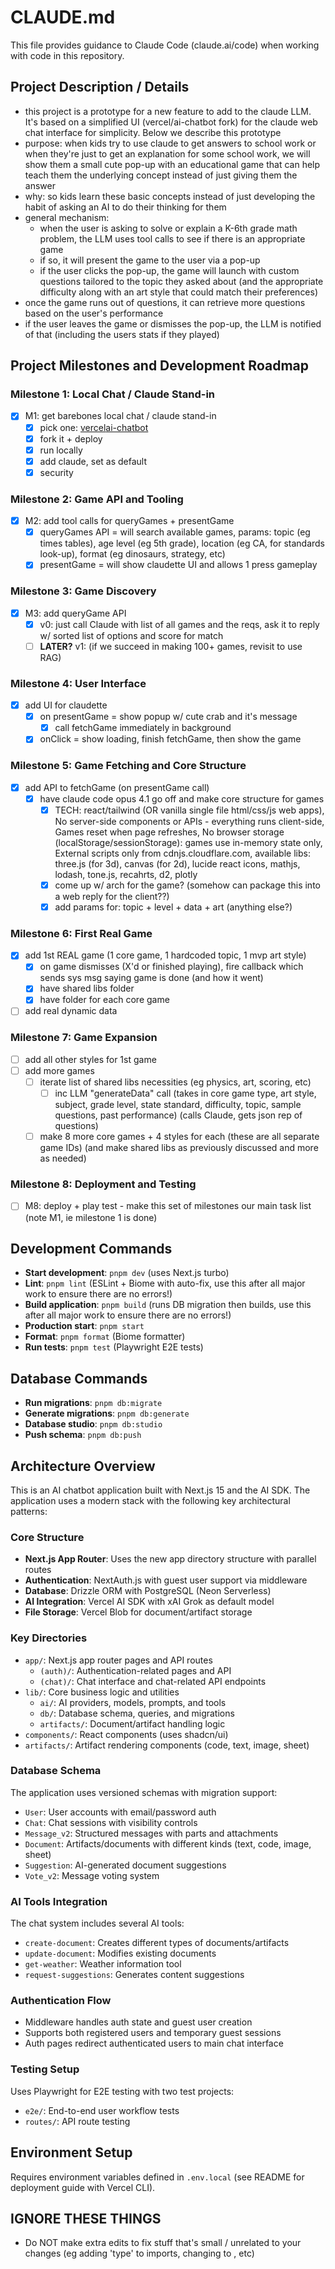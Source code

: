 # CLAUDE.md

This file provides guidance to Claude Code (claude.ai/code) when working with code in this repository.

## Project Description / Details
- this project is a prototype for a new feature to add to the claude LLM. It's based on a simplified UI (vercel/ai-chatbot fork) for the claude web chat interface for simplicity. Below we describe this prototype
- purpose: when kids try to use claude to get answers to school work or when they're just to get an explanation for some school work, we will show them a small cute pop-up with an educational game that can help teach them the underlying concept instead of just giving them the answer
- why: so kids learn these basic concepts instead of just developing the habit of asking an AI to do their thinking for them
- general mechanism:
  - when the user is asking to solve or explain a K-6th grade math problem, the LLM uses tool calls to see if there is an appropriate game
  - if so, it will present the game to the user via a pop-up
  - if the user clicks the pop-up, the game will launch with custom questions tailored to the topic they asked about (and the appropriate difficulty along with an art style that could match their preferences)
 - once the game runs out of questions, it can retrieve more questions based on the user's performance
 - if the user leaves the game or dismisses the pop-up, the LLM is notified of that (including the users stats if they played)

## Project Milestones and Development Roadmap

### Milestone 1: Local Chat / Claude Stand-in
- [x] M1: get barebones local chat / claude stand-in
    - [x] pick one: [vercel](https://github.com/vercel)[ai-chatbot](https://github.com/vercel/ai-chatbot)
    - [x] fork it + deploy
    - [x] run locally
    - [x] add claude, set as default
    - [x] security

### Milestone 2: Game API and Tooling
- [x] M2: add tool calls for queryGames + presentGame
    - [x] queryGames API = will search available games, params: topic (eg times tables), age level (eg 5th grade), location (eg CA, for standards look-up), format (eg dinosaurs, strategy, etc)
    - [x] presentGame = will show claudette UI and allows 1 press gameplay

### Milestone 3: Game Discovery
- [x] M3: add queryGame API
    - [x] v0: just call Claude with list of all games and the reqs, ask it to reply w/ sorted list of options and score for match
    - [ ] **LATER?** v1: (if we succeed in making 100+ games, revisit to use RAG)

### Milestone 4: User Interface
- [x] add UI for claudette
    - [x] on presentGame = show popup w/ cute crab and it's message
        - [x] call fetchGame immediately in background
    - [x] onClick = show loading, finish fetchGame, then show the game

### Milestone 5: Game Fetching and Core Structure
- [x] add API to fetchGame (on presentGame call)
    - [x] have claude code opus 4.1 go off and make core structure for games
        - [x] TECH: react/tailwind (OR vanilla single file html/css/js web apps), No server-side components or APIs - everything runs client-side, Games reset when page refreshes, No browser storage (localStorage/sessionStorage): games use in-memory state only, External scripts only from cdnjs.cloudflare.com, available libs: three.js (for 3d), canvas (for 2d), lucide react icons, mathjs, lodash, tone.js, recahrts, d2, plotly
        - [x] come up w/ arch for the game? (somehow can package this into a web reply for the client??)
        - [x] add params for: topic + level + data + art (anything else?)

### Milestone 6: First Real Game
- [x] add 1st REAL game (1 core game, 1 hardcoded topic, 1 mvp art style)
    - [x] on game dismisses (X'd or finished playing), fire callback which sends sys msg saying game is done (and how it went)
    - [x] have shared libs folder
    - [x] have folder for each core game 
- [ ] add real dynamic data

### Milestone 7: Game Expansion
- [ ] add all other styles for 1st game
- [ ] add more games
    - [ ] iterate list of shared libs necessities (eg physics, art, scoring, etc)
        - [ ] inc LLM "generateData" call (takes in core game type, art style, subject, grade level, state standard, difficulty, topic, sample questions, past performance) (calls Claude, gets json rep of questions)
    - [ ] make 8 more core games + 4 styles for each (these are all separate game IDs) (and make shared libs as previously discussed and more as needed)

### Milestone 8: Deployment and Testing
- [ ] M8: deploy + play test - make this set of milestones our main task list (note M1, ie milestone 1 is done)

## Development Commands

- **Start development**: `pnpm dev` (uses Next.js turbo)
- **Lint**: `pnpm lint` (ESLint + Biome with auto-fix, use this after all major work to ensure there are no errors!)
- **Build application**: `pnpm build` (runs DB migration then builds, use this after all major work to ensure there are no errors!)
- **Production start**: `pnpm start`
- **Format**: `pnpm format` (Biome formatter)
- **Run tests**: `pnpm test` (Playwright E2E tests)

## Database Commands

- **Run migrations**: `pnpm db:migrate`
- **Generate migrations**: `pnpm db:generate`
- **Database studio**: `pnpm db:studio`
- **Push schema**: `pnpm db:push`

## Architecture Overview

This is an AI chatbot application built with Next.js 15 and the AI SDK. The application uses a modern stack with the following key architectural patterns:

### Core Structure
- **Next.js App Router**: Uses the new app directory structure with parallel routes
- **Authentication**: NextAuth.js with guest user support via middleware
- **Database**: Drizzle ORM with PostgreSQL (Neon Serverless)
- **AI Integration**: Vercel AI SDK with xAI Grok as default model
- **File Storage**: Vercel Blob for document/artifact storage

### Key Directories
- `app/`: Next.js app router pages and API routes
  - `(auth)/`: Authentication-related pages and API
  - `(chat)/`: Chat interface and chat-related API endpoints
- `lib/`: Core business logic and utilities
  - `ai/`: AI providers, models, prompts, and tools
  - `db/`: Database schema, queries, and migrations
  - `artifacts/`: Document/artifact handling logic
- `components/`: React components (uses shadcn/ui)
- `artifacts/`: Artifact rendering components (code, text, image, sheet)

### Database Schema
The application uses versioned schemas with migration support:
- `User`: User accounts with email/password auth
- `Chat`: Chat sessions with visibility controls
- `Message_v2`: Structured messages with parts and attachments
- `Document`: Artifacts/documents with different kinds (text, code, image, sheet)
- `Suggestion`: AI-generated document suggestions
- `Vote_v2`: Message voting system

### AI Tools Integration
The chat system includes several AI tools:
- `create-document`: Creates different types of documents/artifacts
- `update-document`: Modifies existing documents
- `get-weather`: Weather information tool
- `request-suggestions`: Generates content suggestions

### Authentication Flow
- Middleware handles auth state and guest user creation
- Supports both registered users and temporary guest sessions
- Auth pages redirect authenticated users to main chat interface

### Testing Setup
Uses Playwright for E2E testing with two test projects:
- `e2e/`: End-to-end user workflow tests
- `routes/`: API route testing

## Environment Setup
Requires environment variables defined in `.env.local` (see README for deployment guide with Vercel CLI).

## IGNORE THESE THINGS
- Do NOT make extra edits to fix stuff that's small / unrelated to your changes (eg adding 'type' to imports, changing <Foo></Foo> to <Foo/>, etc)